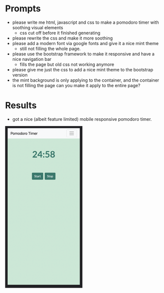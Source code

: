 # Prompts
* please write me html, javascript and css to make a pomodoro timer with soothing visual elements
    * css cut off before it finished generating
* please rewrite the css and make it more soothing
* please add a modern font via google fonts and give it a nice mint theme
    * still not filling the whole page.
* please use the bootstrap framework to make it responsive and have a nice navigation bar
    * fills the page but old css not working anymore
* please give me just the css to add a nice mint theme to the bootstrap version
* the mint background is only applying to the container, and the container is not filling the page can you make it apply to the entire page?

# Results
* got a nice (albeit feature limited) mobile responsive pomodoro timer.

[<img src="result.png" width="250"/>](image.png)